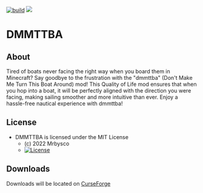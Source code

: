 [![build](https://github.com/Mrbysco/DMMTTBA/actions/workflows/build.yml/badge.svg)](https://github.com/Mrbysco/DMMTTBA/actions/workflows/build.yml) 
[![](http://cf.way2muchnoise.eu/versions/921475.svg)](https://www.curseforge.com/minecraft/mc-mods/dmmttba)

# DMMTTBA #

## About ##
Tired of boats never facing the right way when you board them in Minecraft? Say goodbye to the frustration with the "dmmttba" (Don't Make Me Turn This Boat Around) mod! This Quality of Life mod ensures that when you hop into a boat, it will be perfectly aligned with the direction you were facing, making sailing smoother and more intuitive than ever. Enjoy a hassle-free nautical experience with dmmttba!

## License ##
* DMMTTBA is licensed under the MIT License
  - (c) 2022 Mrbysco
  - [![License](https://img.shields.io/badge/License-MIT-red.svg?style=flat)](http://opensource.org/licenses/MIT)

## Downloads ##
Downloads will be located on [CurseForge](https://www.curseforge.com/minecraft/mc-mods/dmmttba)
